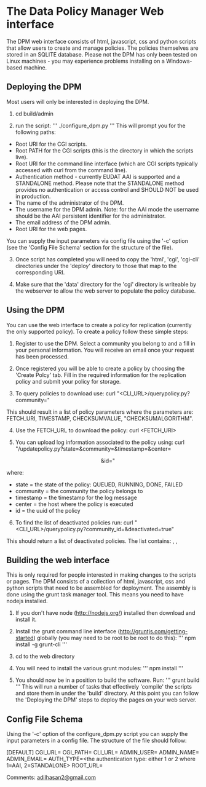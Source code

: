 # The Data Policy Manager Web interface
The DPM web interface consists of html, javascript, css and python scripts that
allow users to create and manage policies. The policies themselves are stored in
an SQLITE database. Please not the DPM has only been tested on Linux machines -
you may experience problems installing on a Windows-based machine.

## Deploying the DPM
Most users will only be interested in deploying the DPM.

1. cd build/admin

2. run the script:
'''
./configure_dpm.py
'''
This will prompt you for the following paths:

* Root URI for the CGI scripts.
* Root PATH for the CGI scripts (this is the directory in which the scripts live).
* Root URI for the command line interface (which are CGI scripts typically accessed
  with curl from the command line).
* Authentication method - currently EUDAT AAI is supported and a STANDALONE method.
Please note that the STANDALONE method provides no authentication or access control
and SHOULD NOT be used in production.
* The name of the administrator of the DPM.
* The username for the DPM admin. Note: for the AAI mode the username should be
the AAI persistent identifier for the administrator.
* The email address of the DPM admin.
* Root URI for the web pages.

You can supply the input parameters via config file using the '-c' option (see
  the 'Config File Schema' section for the structure of the file).

3. Once script has completed you will need to copy the 'html', 'cgi', 'cgi-cli'
directories under the 'deploy' directory to those that map to the corresponding
URI.

4. Make sure that the 'data' directory for the 'cgi' directory is writeable by
the webserver to allow the web server to populate the policy database.


## Using the DPM
You can use the web interface to create a policy for replication (currently the
  only supported policy). To create a policy follow these simple steps:

1. Register to use the DPM. Select a community you belong to and a fill in your
personal information. You will receive an email once your request has been processed.

2. Once registered you will be able to create a policy by choosing the 'Create Polcy'
tab. Fill in the required information for the replication policy and submit your
policy for storage.

3. To query policies to download use:
curl "<CLI_URL>/querypolicy.py?community=<community>"

This should result in a list of policy parameters where the parameters are:
FETCH_URI, TIMESTAMP, CHECKSUMVALUE, "CHECKSUMALGORITHM".

4. Use the FETCH_URL to download the policy:
curl <FETCH_URI>

5. You can upload log information associated to the policy using:
curl "<CLI-URI>/updatepolicy.py?state=<state>&community=<community>&timestamp=<timestamp>&center=<center>&id=<uuid>"

where:
* state = the state of the policy: QUEUED, RUNNING, DONE, FAILED
* community = the community the policy belongs to
* timestamp = the timestamp for the log message
* center = the host where the policy is executed
* id = the uuid of the policy

6. To find the list of deactivated policies run:
curl "<CLI_URL>/querypolicy.py?community_id=<community>&deactivated=true"

This should return a list of deactivated policies. The list contains:
<policy uuid>, <md5 value>, <md5 algorithm>


## Building the web interface
This is only required for people interested in making changes to the scripts or
pages. The DPM consists of a collection of html, javascript, css and python
scripts that need to be assembled for deployment. The assembly is done using the
grunt task manager tool. This means you need to have nodejs installed.

1. If you don't have node (http://nodejs.org/) installed then download and
   install it.

2. Install the grunt command line interface
   (http://gruntjs.com/getting-started) globally (you may need to be root to
   be root to do this):
'''
npm install -g grunt-cli
'''
2. cd to the web directory

3. You will need to install the various grunt modules:
'''
npm install
'''

4. You should now be in a position to build the software. Run:
'''
grunt build
'''
This will run a number of tasks that effectively 'compile' the scripts
and store them in under the 'build' directory. At this point you can follow
the 'Deploying the DPM' steps to deploy the pages on your web server.

## Config File Schema
Using the '-c' option of the configure_dpm.py script you can supply the input
parameters in a config file. The structure of the file should follow:

[DEFAULT]
CGI_URL=<root url to the cgi scripts>
CGI_PATH=<root path to the cgi scripts>
CLI_URL=<root url to the cgi scripts that provide the command line interface>
ADMIN_USER=<the username or AAI persistent identifier for the admin user>
ADMIN_NAME=<the firstname lastname of the admin user>
ADMIN_EMAIL=<the email address of the admin user>
AUTH_TYPE=<the authentication type: either 1 or 2 where 1=AAI, 2=STANDALONE>
ROOT_URL=<root url to the DPM html>


Comments:
adilhasan2@gmail.com
